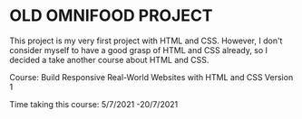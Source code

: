 # OLD OMNIFOOD PROJECT

This project is my very first project with HTML and CSS. However, I don't consider myself to have a good grasp of HTML and CSS already, so I decided a take another course about HTML and CSS.

Course: Build Responsive Real-World Websites with HTML and CSS Version 1

Time taking this course: 5/7/2021 -20/7/2021
